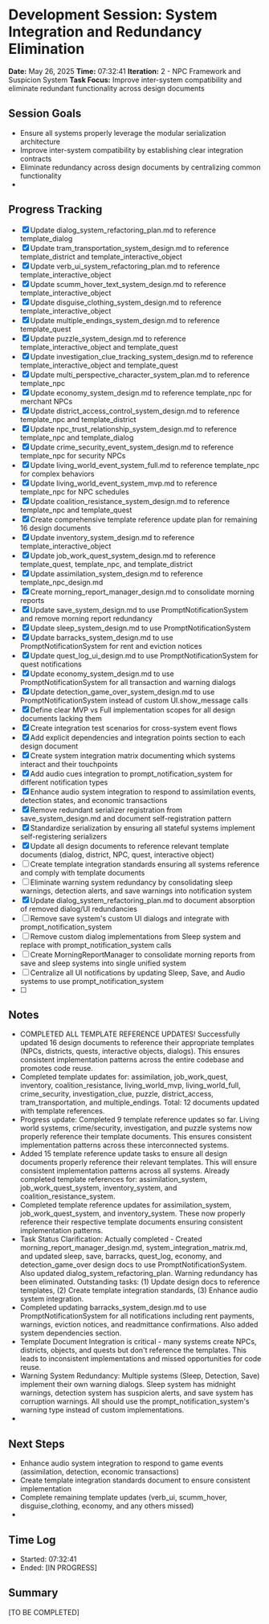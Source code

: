 # Development Session: System Integration and Redundancy Elimination
**Date:** May 26, 2025
**Time:** 07:32:41
**Iteration:** 2 - NPC Framework and Suspicion System
**Task Focus:** Improve inter-system compatibility and eliminate redundant functionality across design documents

## Session Goals
- Ensure all systems properly leverage the modular serialization architecture
- Improve inter-system compatibility by establishing clear integration contracts
- Eliminate redundancy across design documents by centralizing common functionality
- 

## Progress Tracking
- [x] Update dialog_system_refactoring_plan.md to reference template_dialog
- [x] Update tram_transportation_system_design.md to reference template_district and template_interactive_object
- [x] Update verb_ui_system_refactoring_plan.md to reference template_interactive_object
- [x] Update scumm_hover_text_system_design.md to reference template_interactive_object
- [x] Update disguise_clothing_system_design.md to reference template_interactive_object
- [x] Update multiple_endings_system_design.md to reference template_quest
- [x] Update puzzle_system_design.md to reference template_interactive_object and template_quest
- [x] Update investigation_clue_tracking_system_design.md to reference template_interactive_object and template_quest
- [x] Update multi_perspective_character_system_plan.md to reference template_npc
- [x] Update economy_system_design.md to reference template_npc for merchant NPCs
- [x] Update district_access_control_system_design.md to reference template_npc and template_district
- [x] Update npc_trust_relationship_system_design.md to reference template_npc and template_dialog
- [x] Update crime_security_event_system_design.md to reference template_npc for security NPCs
- [x] Update living_world_event_system_full.md to reference template_npc for complex behaviors
- [x] Update living_world_event_system_mvp.md to reference template_npc for NPC schedules
- [x] Update coalition_resistance_system_design.md to reference template_npc and template_quest
- [x] Create comprehensive template reference update plan for remaining 16 design documents
- [x] Update inventory_system_design.md to reference template_interactive_object
- [x] Update job_work_quest_system_design.md to reference template_quest, template_npc, and template_district
- [x] Update assimilation_system_design.md to reference template_npc_design.md
- [x] Create morning_report_manager_design.md to consolidate morning reports
- [x] Update save_system_design.md to use PromptNotificationSystem and remove morning report redundancy
- [x] Update sleep_system_design.md to use PromptNotificationSystem
- [x] Update barracks_system_design.md to use PromptNotificationSystem for rent and eviction notices
- [x] Update quest_log_ui_design.md to use PromptNotificationSystem for quest notifications
- [x] Update economy_system_design.md to use PromptNotificationSystem for all transaction and warning dialogs
- [x] Update detection_game_over_system_design.md to use PromptNotificationSystem instead of custom UI.show_message calls
- [x] Define clear MVP vs Full implementation scopes for all design documents lacking them
- [x] Create integration test scenarios for cross-system event flows
- [x] Add explicit dependencies and integration points section to each design document
- [x] Create system integration matrix documenting which systems interact and their touchpoints
- [x] Add audio cues integration to prompt_notification_system for different notification types
- [x] Enhance audio system integration to respond to assimilation events, detection states, and economic transactions
- [x] Remove redundant serializer registration from save_system_design.md and document self-registration pattern
- [x] Standardize serialization by ensuring all stateful systems implement self-registering serializers
- [x] Update all design documents to reference relevant template documents (dialog, district, NPC, quest, interactive object)
- [ ] Create template integration standards ensuring all systems reference and comply with template documents
- [ ] Eliminate warning system redundancy by consolidating sleep warnings, detection alerts, and save warnings into notification system
- [x] Update dialog_system_refactoring_plan.md to document absorption of removed dialog/UI redundancies
- [ ] Remove save system's custom UI dialogs and integrate with prompt_notification_system
- [ ] Remove custom dialog implementations from Sleep system and replace with prompt_notification_system calls
- [ ] Create MorningReportManager to consolidate morning reports from save and sleep systems into single unified system
- [ ] Centralize all UI notifications by updating Sleep, Save, and Audio systems to use prompt_notification_system
- [ ] 

## Notes
- COMPLETED ALL TEMPLATE REFERENCE UPDATES! Successfully updated 16 design documents to reference their appropriate templates (NPCs, districts, quests, interactive objects, dialogs). This ensures consistent implementation patterns across the entire codebase and promotes code reuse.
- Completed template updates for: assimilation, job_work_quest, inventory, coalition_resistance, living_world_mvp, living_world_full, crime_security, investigation_clue, puzzle, district_access, tram_transportation, and multiple_endings. Total: 12 documents updated with template references.
- Progress update: Completed 9 template reference updates so far. Living world systems, crime/security, investigation, and puzzle systems now properly reference their template documents. This ensures consistent implementation patterns across these interconnected systems.
- Added 15 template reference update tasks to ensure all design documents properly reference their relevant templates. This will ensure consistent implementation patterns across all systems. Already completed template references for: assimilation_system, job_work_quest_system, inventory_system, and coalition_resistance_system.
- Completed template reference updates for assimilation_system, job_work_quest_system, and inventory_system. These now properly reference their respective template documents ensuring consistent implementation patterns.
- Task Status Clarification: Actually completed - Created morning_report_manager_design.md, system_integration_matrix.md, and updated sleep, save, barracks, quest_log, economy, and detection_game_over design docs to use PromptNotificationSystem. Also updated dialog_system_refactoring_plan. Warning redundancy has been eliminated. Outstanding tasks: (1) Update design docs to reference templates, (2) Create template integration standards, (3) Enhance audio system integration.
- Completed updating barracks_system_design.md to use PromptNotificationSystem for all notifications including rent payments, warnings, eviction notices, and readmittance confirmations. Also added system dependencies section.
- Template Document Integration is critical - many systems create NPCs, districts, objects, and quests but don't reference the templates. This leads to inconsistent implementations and missed opportunities for code reuse.
- Warning System Redundancy: Multiple systems (Sleep, Detection, Save) implement their own warning dialogs. Sleep system has midnight warnings, detection system has suspicion alerts, and save system has corruption warnings. All should use the prompt_notification_system's warning type instead of custom implementations.
- 

## Next Steps
- Enhance audio system integration to respond to game events (assimilation, detection, economic transactions)
- Create template integration standards document to ensure consistent implementation
- Complete remaining template updates (verb_ui, scumm_hover, disguise_clothing, economy, and any others missed)
- 

## Time Log
- Started: 07:32:41
- Ended: [IN PROGRESS]

## Summary
[TO BE COMPLETED]
